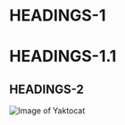 # HEADINGS-1
# HEADINGS-1.1
## HEADINGS-2

![Image of Yaktocat](https://octodex.github.com/images/yaktocat.png)
